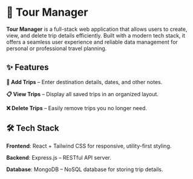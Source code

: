 # 🧭 Tour Manager

**Tour Manager** is a full-stack web application that allows users to create, view, and delete trip details efficiently. Built with a modern tech stack, it offers a seamless user experience and reliable data management for personal or professional travel planning.

## ✨ Features
**📝 Add Trips** – Enter destination details, dates, and other notes.

**📋 View Trips** – Display all saved trips in an organized layout.

**❌ Delete Trips** – Easily remove trips you no longer need.

## 🛠️ Tech Stack
**Frontend**: React + Tailwind CSS for responsive, utility-first styling.

**Backend**: Express.js – RESTful API server.

**Database**: MongoDB – NoSQL database for storing trip details.

